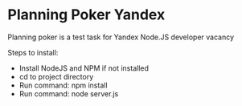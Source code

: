 Planning Poker Yandex
=====================

Planning poker is a test task for Yandex Node.JS developer vacancy

Steps to install:

- Install NodeJS and NPM if not installed
- cd to project directory
- Run command: npm install
- Run command: node server.js